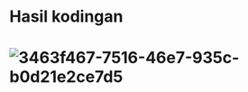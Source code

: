 # Hasil kodingan
# ![3463f467-7516-46e7-935c-b0d21e2ce7d5](https://user-images.githubusercontent.com/63852448/88460418-58fc5600-cec6-11ea-8eae-7a91eda4bbea.jpg)
